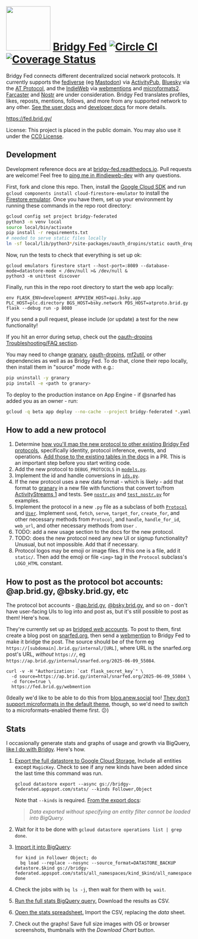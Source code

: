 <img src="https://raw.github.com/snarfed/bridgy-fed/main/static/bridgy_logo.jpg" width="120" /> [Bridgy Fed](https://fed.brid.gy/) [![Circle CI](https://circleci.com/gh/snarfed/bridgy-fed.svg?style=svg)](https://circleci.com/gh/snarfed/bridgy-fed) [![Coverage Status](https://coveralls.io/repos/github/snarfed/bridgy-fed/badge.svg)](https://coveralls.io/github/snarfed/bridgy-fed)
===

Bridgy Fed connects different decentralized social network protocols. It currently supports the [fediverse](https://en.wikipedia.org/wiki/Fediverse) (eg [Mastodon](https://joinmastodon.org)) via [ActivityPub](https://activitypub.rocks/), [Bluesky](https://bsky.social/) via the [AT Protocol](https://atproto.com/), and the [IndieWeb](https://indieweb.org/) via [webmentions](https://webmention.net/) and [microformats2](https://microformats.org/wiki/microformats2). [Farcaster](https://github.com/snarfed/bridgy-fed/issues/447) and [Nostr](https://github.com/snarfed/bridgy-fed/issues/446) are under consideration. Bridgy Fed translates profiles, likes, reposts, mentions, follows, and more from any supported network to any other. [See the user docs](https://fed.brid.gy/docs) and [developer docs](https://bridgy-fed.readthedocs.io/) for more details.

https://fed.brid.gy/

License: This project is placed in the public domain. You may also use it under the [CC0 License](https://creativecommons.org/publicdomain/zero/1.0/).


Development
---
Development reference docs are at [bridgy-fed.readthedocs.io](https://bridgy-fed.readthedocs.io/). Pull requests are welcome! Feel free to [ping me in #indieweb-dev](https://indieweb.org/discuss) with any questions.

First, fork and clone this repo. Then, install the [Google Cloud SDK](https://cloud.google.com/sdk/) and run `gcloud components install cloud-firestore-emulator` to install the [Firestore emulator](https://cloud.google.com/firestore/docs/emulator). Once you have them, set up your environment by running these commands in the repo root directory:


```sh
gcloud config set project bridgy-federated
python3 -m venv local
source local/bin/activate
pip install -r requirements.txt
# needed to serve static files locally
ln -sf local/lib/python3*/site-packages/oauth_dropins/static oauth_dropins_static
```

Now, run the tests to check that everything is set up ok:

```shell
gcloud emulators firestore start --host-port=:8089 --database-mode=datastore-mode < /dev/null >& /dev/null &
python3 -m unittest discover
```

Finally, run this in the repo root directory to start the web app locally:

```shell
env FLASK_ENV=development APPVIEW_HOST=api.bsky.app PLC_HOST=plc.directory BGS_HOST=bsky.network PDS_HOST=atproto.brid.gy flask --debug run -p 8080
```

If you send a pull request, please include (or update) a test for the new functionality!

If you hit an error during setup, check out the [oauth-dropins Troubleshooting/FAQ section](https://github.com/snarfed/oauth-dropins#troubleshootingfaq).

You may need to change [granary](https://github.com/snarfed/granary), [oauth-dropins](https://github.com/snarfed/oauth-dropins), [mf2util](https://github.com/kylewm/mf2util), or other dependencies as well as as Bridgy Fed. To do that, clone their repo locally, then install them in "source" mode with e.g.:

```sh
pip uninstall -y granary
pip install -e <path to granary>
```

To deploy to the production instance on App Engine - if @snarfed has added you as an owner - run:

```sh
gcloud -q beta app deploy --no-cache --project bridgy-federated *.yaml
```


How to add a new protocol
---

1. Determine [how you'll map the new protocol to other existing Bridgy Fed protocols](https://fed.brid.gy/docs#translate), specifically identity, protocol inference, events, and operations. [Add those to the existing tables in the docs](https://github.com/snarfed/bridgy-fed/blob/main/templates/docs.html) in a PR. This is an important step before you start writing code.
1. Add the new protocol to `DEBUG_PROTOCOLS` in [`models.py`](https://github.com/snarfed/bridgy-fed/blob/main/models.py).
1. Implement the id and handle conversions in [`ids.py`](https://github.com/snarfed/bridgy-fed/blob/main/ids.py).
1. If the new protocol uses a new data format - which is likely - add that format to [granary](https://github.com/snarfed/granary) in a new file with functions that convert to/from [ActivityStreams 1](https://activitystrea.ms/specs/json/1.0/) and tests. See [`nostr.py`](https://github.com/snarfed/granary/blob/main/granary/nostr.py) and [`test_nostr.py`](https://github.com/snarfed/granary/blob/main/granary/tests/test_nostr.py) for examples.
1. Implement the protocol in a new `.py` file as a subclass of both [`Protocol`](https://github.com/snarfed/bridgy-fed/blob/main/protocol.py) and [`User`](https://github.com/snarfed/bridgy-fed/blob/main/models.py). Implement `send`, `fetch`, `serve`, `target_for`, `create_for`, and other necessary methods from `Protocol`, and `handle`, `handle_for_id`, `web_url`, and other necessary methods from `User` .
1. TODO: add a new usage section to the docs for the new protocol.
1. TODO: does the new protocol need any new UI or signup functionality? Unusual, but not impossible. Add that if necessary.
1. Protocol logos may be emoji or image files. If this one is a file, add it `static/`. Then add the emoji or file `<img>` tag in the `Protocol` subclass's `LOGO_HTML` constant.


How to post as the protocol bot accounts: @ap.brid.gy, @bsky.brid.gy, etc
---
The protocol bot accounts - [@ap.brid.gy](https://bsky.app/profile/ap.brid.gy), [@bsky.brid.gy](https://mastodon.social/@bsky.brid.gy@bsky.brid.gy), and so on - don't have user-facing UIs to log into and post as, but it's still possible to post as them! Here's how.

They're currently set up as [bridged _web_ accounts](https://fed.brid.gy/docs#web-get-started). To post to them, first create a blog post on [snarfed.org](https://snarfed.org/), then send a [webmention](https://webmention.net/) to Bridgy Fed to make it bridge the post. The source should be of the form eg `https://[subdomain].brid.gy/internal/[URL]`, where URL is the snarfed.org post's URL, _without_ `https://`, eg `https://ap.brid.gy/internal/snarfed.org/2025-06-09_55084`.

```
curl -v -H "Authorization: `cat flask_secret_key`" \
  -d source=https://ap.brid.gy/internal/snarfed.org/2025-06-09_55084 \
  -d force=true \
  https://fed.brid.gy/webmention
```

(Ideally we'd like to be able to do this from [blog.anew.social](https://blog.anew.social/) too! [They don't support microformats in the default theme](https://indieweb.org/Ghost#Rejected_microformats2_markup_in_default_theme), though, so we'd need to switch to a microformats-enabled theme first. 😕)


Stats
---

I occasionally generate stats and graphs of usage and growth via BigQuery, [like I do with Bridgy](https://bridgy.readthedocs.io/#stats). Here's how.

1. [Export the full datastore to Google Cloud Storage.](https://cloud.google.com/datastore/docs/export-import-entities) Include all entities except `MagicKey`. Check to see if any new kinds have been added since the last time this command was run.

    ```
    gcloud datastore export --async gs://bridgy-federated.appspot.com/stats/ --kinds Follower,Object
    ```

    Note that `--kinds` is required. [From the export docs](https://cloud.google.com/datastore/docs/export-import-entities#limitations):
    > _Data exported without specifying an entity filter cannot be loaded into BigQuery._
1. Wait for it to be done with `gcloud datastore operations list | grep done`.
1. [Import it into BigQuery](https://cloud.google.com/bigquery/docs/loading-data-cloud-datastore#loading_cloud_datastore_export_service_data):

    ```
    for kind in Follower Object; do
      bq load --replace --nosync --source_format=DATASTORE_BACKUP datastore.$kind gs://bridgy-federated.appspot.com/stats/all_namespaces/kind_$kind/all_namespaces_kind_$kind.export_metadata
    done
    ```
1. Check the jobs with `bq ls -j`, then wait for them with `bq wait`.
1. [Run the full stats BigQuery query.](https://console.cloud.google.com/bigquery?sq=664405099227:58879d2908824a21b737eee98fff2de8) Download the results as CSV.
1. [Open the stats spreadsheet.](https://docs.google.com/spreadsheets/d/1OtOZ2Rb4EqAGEp9rHziWkyJD4BaRFb_971KjOqMKePA/edit) Import the CSV, replacing the _data_ sheet.
1. Check out the graphs! Save full size images with OS or browser screenshots, thumbnails with the _Download Chart_ button.
